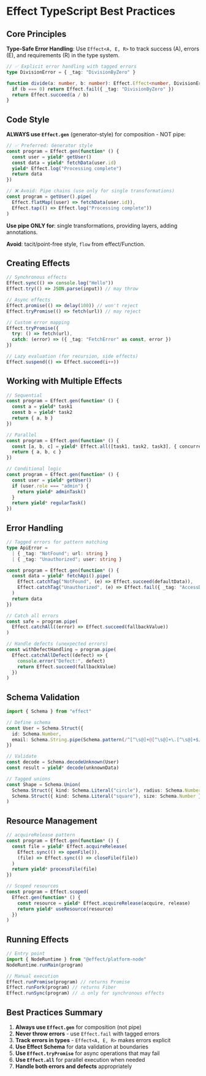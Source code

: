 # Effect TypeScript Best Practices

## Core Principles

**Type-Safe Error Handling**: Use `Effect<A, E, R>` to track success (A), errors (E), and requirements (R) in the type system.

```typescript
// ✅ Explicit error handling with tagged errors
type DivisionError = { _tag: "DivisionByZero" }

function divide(a: number, b: number): Effect.Effect<number, DivisionError> {
  if (b === 0) return Effect.fail({ _tag: "DivisionByZero" })
  return Effect.succeed(a / b)
}
```

## Code Style

**ALWAYS use `Effect.gen`** (generator-style) for composition - NOT pipe:

```typescript
// ✅ Preferred: Generator style
const program = Effect.gen(function* () {
  const user = yield* getUser()
  const data = yield* fetchData(user.id)
  yield* Effect.log("Processing complete")
  return data
})

// ❌ Avoid: Pipe chains (use only for single transformations)
const program = getUser().pipe(
  Effect.flatMap((user) => fetchData(user.id)),
  Effect.tap(() => Effect.log("Processing complete"))
)
```

**Use pipe ONLY for**: single transformations, providing layers, adding annotations.

**Avoid**: tacit/point-free style, `flow` from effect/Function.

## Creating Effects

```typescript
// Synchronous effects
Effect.sync(() => console.log("Hello"))
Effect.try(() => JSON.parse(input)) // may throw

// Async effects
Effect.promise(() => delay(100)) // won't reject
Effect.tryPromise(() => fetch(url)) // may reject

// Custom error mapping
Effect.tryPromise({
  try: () => fetch(url),
  catch: (error) => ({ _tag: "FetchError" as const, error })
})

// Lazy evaluation (for recursion, side effects)
Effect.suspend(() => Effect.succeed(i++))
```

## Working with Multiple Effects

```typescript
// Sequential
const program = Effect.gen(function* () {
  const a = yield* task1
  const b = yield* task2
  return { a, b }
})

// Parallel
const program = Effect.gen(function* () {
  const [a, b, c] = yield* Effect.all([task1, task2, task3], { concurrency: 3 })
  return { a, b, c }
})

// Conditional logic
const program = Effect.gen(function* () {
  const user = yield* getUser()
  if (user.role === "admin") {
    return yield* adminTask()
  }
  return yield* regularTask()
})
```

## Error Handling

```typescript
// Tagged errors for pattern matching
type ApiError =
  | { _tag: "NotFound"; url: string }
  | { _tag: "Unauthorized"; user: string }

const program = Effect.gen(function* () {
  const data = yield* fetchApi().pipe(
    Effect.catchTag("NotFound", (e) => Effect.succeed(defaultData)),
    Effect.catchTag("Unauthorized", (e) => Effect.fail({ _tag: "AccessDenied" as const }))
  )
  return data
})

// Catch all errors
const safe = program.pipe(
  Effect.catchAll((error) => Effect.succeed(fallbackValue))
)

// Handle defects (unexpected errors)
const withDefectHandling = program.pipe(
  Effect.catchAllDefect((defect) => {
    console.error("Defect:", defect)
    return Effect.succeed(fallbackValue)
  })
)
```

## Schema Validation

```typescript
import { Schema } from "effect"

// Define schema
const User = Schema.Struct({
  id: Schema.Number,
  email: Schema.String.pipe(Schema.pattern(/^[^\s@]+@[^\s@]+\.[^\s@]+$/))
})

// Validate
const decode = Schema.decodeUnknown(User)
const result = yield* decode(unknownData)

// Tagged unions
const Shape = Schema.Union(
  Schema.Struct({ kind: Schema.Literal("circle"), radius: Schema.Number }),
  Schema.Struct({ kind: Schema.Literal("square"), size: Schema.Number })
)
```

## Resource Management

```typescript
// acquireRelease pattern
const program = Effect.gen(function* () {
  const file = yield* Effect.acquireRelease(
    Effect.sync(() => openFile()),
    (file) => Effect.sync(() => closeFile(file))
  )
  return yield* processFile(file)
})

// Scoped resources
const program = Effect.scoped(
  Effect.gen(function* () {
    const resource = yield* Effect.acquireRelease(acquire, release)
    return yield* useResource(resource)
  })
)
```

## Running Effects

```typescript
// Entry point
import { NodeRuntime } from "@effect/platform-node"
NodeRuntime.runMain(program)

// Manual execution
Effect.runPromise(program) // returns Promise
Effect.runFork(program) // returns Fiber
Effect.runSync(program) // ⚠️ only for synchronous effects
```

## Best Practices Summary

1. **Always use `Effect.gen`** for composition (not pipe)
2. **Never throw errors** - use `Effect.fail` with tagged errors
3. **Track errors in types** - `Effect<A, E, R>` makes errors explicit
4. **Use Effect Schema** for data validation at boundaries
5. **Use `Effect.tryPromise`** for async operations that may fail
6. **Use `Effect.all`** for parallel execution when needed
7. **Handle both errors and defects** appropriately
